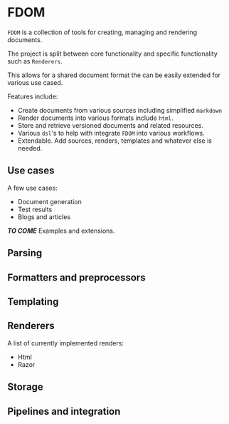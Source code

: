 # FDOM

`FDOM` is a collection of tools for creating, managing and rendering documents.

The project is split between core functionality and specific functionality such as `Renderers`.

This allows for a shared document format the can be easily extended for various use cased.

Features include:

* Create documents from various sources including simplified `markdown`
* Render documents into various formats include `html`.
* Store and retrieve versioned documents and related resources.
* Various `dsl`'s to help with integrate `FDOM` into various workflows.
* Extendable. Add sources, renders, templates and whatever else is needed.

## Use cases

A few use cases:

* Document generation
* Test results
* Blogs and articles

***TO COME*** Examples and extensions.

## Parsing

## Formatters and preprocessors

## Templating

## Renderers

A list of currently implemented renders:

* Html
* Razor

## Storage

## Pipelines and integration